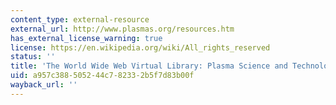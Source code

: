 ```yaml
---
content_type: external-resource
external_url: http://www.plasmas.org/resources.htm
has_external_license_warning: true
license: https://en.wikipedia.org/wiki/All_rights_reserved
status: ''
title: 'The World Wide Web Virtual Library: Plasma Science and Technology - Resources'
uid: a957c388-5052-44c7-8233-2b5f7d83b00f
wayback_url: ''
---
```

